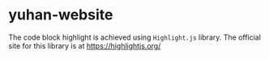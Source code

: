 # yuhan-website

The code block highlight is achieved using `Highlight.js` library. The official site for this library is at https://highlightjs.org/ 
